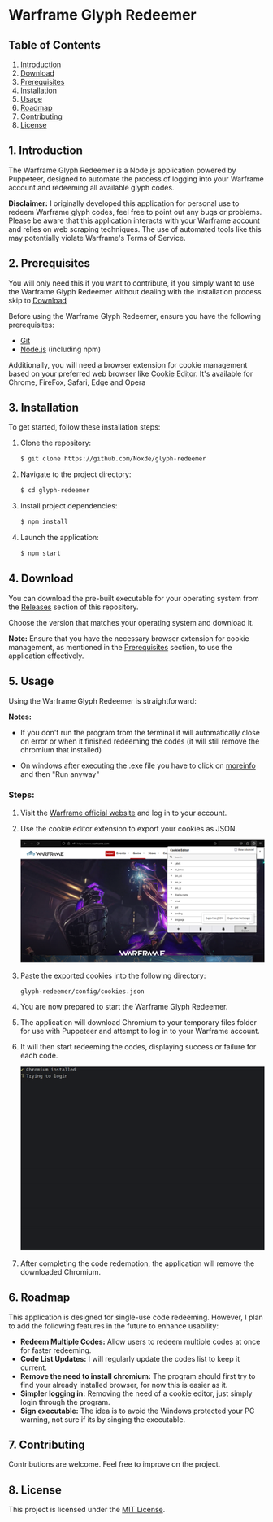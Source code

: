 # Warframe Glyph Redeemer

## Table of Contents

1. [Introduction](#1-introduction)
2. [Download](#2-download)
3. [Prerequisites](#3-prerequisites)
4. [Installation](#4-installation)
5. [Usage](#5-usage)
6. [Roadmap](#6-roadmap)
7. [Contributing](#7-contributing)
8. [License](#8-license)

## 1. Introduction

The Warframe Glyph Redeemer is a Node.js application powered by Puppeteer, designed to automate the process of logging into your Warframe account and redeeming all available glyph codes.

**Disclaimer:** I originally developed this application for personal use to redeem Warframe glyph codes, feel free to point out any bugs or problems. Please be aware that this application interacts with your Warframe account and relies on web scraping techniques. The use of automated tools like this may potentially violate Warframe's Terms of Service.

## 2. Prerequisites

You will only need this if you want to contribute, if you simply want to use the Warframe Glyph Redeemer without dealing with the installation process skip to [Download](#4-download)

Before using the Warframe Glyph Redeemer, ensure you have the following prerequisites:

- [Git](https://git-scm.com/)
- [Node.js](https://nodejs.org/) (including npm)

Additionally, you will need a browser extension for cookie management based on your preferred web browser like
[Cookie Editor](https://cookie-editor.cgagnier.ca/). It's available for Chrome, FireFox, Safari, Edge and Opera

## 3. Installation

To get started, follow these installation steps:

1. Clone the repository:

   ```bash
   $ git clone https://github.com/Noxde/glyph-redeemer
   ```

2. Navigate to the project directory:

   ```bash
   $ cd glyph-redeemer
   ```

3. Install project dependencies:

   ```bash
   $ npm install
   ```

4. Launch the application:

   ```bash
   $ npm start
   ```

## 4. Download

You can download the pre-built executable for your operating system from the [Releases](https://github.com/Noxde/glyph-redeemer/releases) section of this repository.

Choose the version that matches your operating system and download it.

**Note:** Ensure that you have the necessary browser extension for cookie management, as mentioned in the [Prerequisites](#2-prerequisites) section, to use the application effectively.

## 5. Usage

Using the Warframe Glyph Redeemer is straightforward:

**Notes:**

- If you don't run the program from the terminal it will automatically close on error or when it finished redeeming the codes (it will still remove the chromium that installed)

- On windows after executing the .exe file you have to click on <ins>moreinfo</ins> and then "Run anyway"

### **Steps**:

1. Visit the [Warframe official website](https://www.warframe.com/) and log in to your account.

2. Use the cookie editor extension to export your cookies as JSON.

   ![Cookie Editor](Images/cookie-editor.png)

3. Paste the exported cookies into the following directory:

   ```
   glyph-redeemer/config/cookies.json
   ```

4. You are now prepared to start the Warframe Glyph Redeemer.

5. The application will download Chromium to your temporary files folder for use with Puppeteer and attempt to log in to your Warframe account.

6. It will then start redeeming the codes, displaying success or failure for each code.

   ![Glyph Redeemer in Action](Images/glyph-redeemer_demo.gif)

7. After completing the code redemption, the application will remove the downloaded Chromium.

## 6. Roadmap

This application is designed for single-use code redeeming. However, I plan to add the following features in the future to enhance usability:

- **Redeem Multiple Codes:** Allow users to redeem multiple codes at once for faster redeeming.
- **Code List Updates:** I will regularly update the codes list to keep it current.
- **Remove the need to install chromium:** The program should first try to find your already installed browser, for now this is easier as it.
- **Simpler logging in:** Removing the need of a cookie editor, just simply login through the program.
- **Sign executable:** The idea is to avoid the Windows protected your PC warning, not sure if its by singing the executable.

## 7. Contributing

Contributions are welcome. Feel free to improve on the project.

## 8. License

This project is licensed under the [MIT License](LICENSE).
